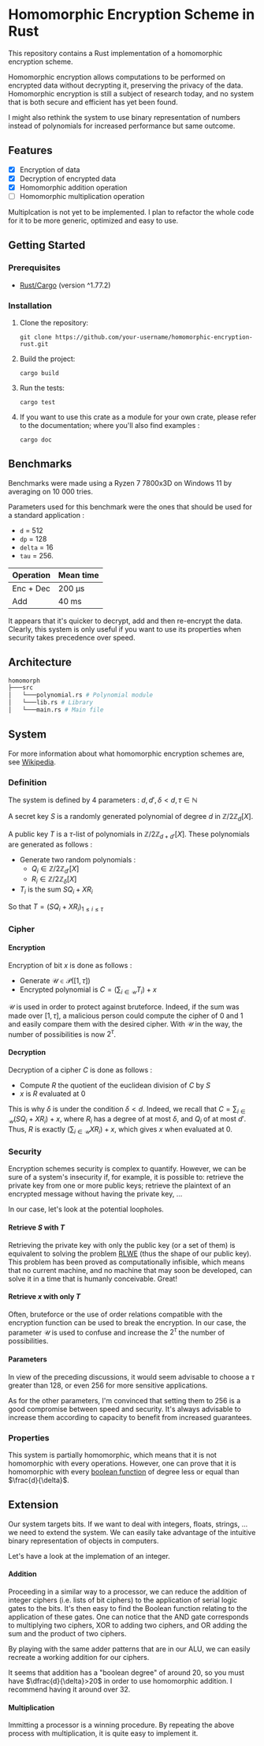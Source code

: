 # Homomorphic Encryption Scheme in Rust

This repository contains a Rust implementation of a homomorphic encryption scheme. 

Homomorphic encryption allows computations to be performed on encrypted data without decrypting it, preserving the privacy of the data.
Homomorphic encryption is still a subject of research today, and no system that is both secure and efficient has yet been found.

I might also rethink the system to use binary representation of numbers instead of polynomials for increased performance but same outcome.

## Features

- [X] Encryption of data
- [X] Decryption of encrypted data
- [X] Homomorphic addition operation
- [ ] Homomorphic multiplication operation

Multiplcation is not yet to be implemented. I plan to refactor the whole code for it to be more generic, optimized and easy to use.

## Getting Started

### Prerequisites

- [Rust/Cargo](https://www.rust-lang.org/) (version ^1.77.2)

### Installation

1. Clone the repository:

    ```shell
    git clone https://github.com/your-username/homomorphic-encryption-rust.git
    ```

2. Build the project:

    ```shell
    cargo build
    ```

3. Run the tests:

    ```shell
    cargo test
    ```

4. If you want to use this crate as a module for your own crate, please refer to the documentation; where you'll also find examples :

    ```shell
    cargo doc
    ```

## Benchmarks

Benchmarks were made using a Ryzen 7 7800x3D on Windows 11 by averaging on 10 000 tries.

Parameters used for this benchmark were the ones that should be used for a standard application :
- `d` = 512
- `dp` = 128
- `delta` = 16
- `tau` = 256.

| Operation         | Mean time        |
|-------------------|------------------|
| Enc + Dec         | 200 µs           |
| Add               | 40 ms            |

It appears that it's quicker to decrypt, add and then re-encrypt the data. Clearly, this system is only useful if you want to use its properties when security takes precedence over speed.

## Architecture

```bash
homomorph
├───src
│   └───polynomial.rs # Polynomial module
│   └───lib.rs # Library
│   └───main.rs # Main file
```

## System

For more information about what homomorphic encryption schemes are, see [Wikipedia](https://en.wikipedia.org/wiki/Homomorphic_encryption).

### Definition

The system is defined by 4 parameters :
$d, d', \delta < d, \tau \in \mathbb{N}$

A secret key $S$ is a randomly generated polynomial of degree $d$ in $\mathbb{Z}/2\mathbb{Z}_{d}[X]$.

A public key $T$ is a $\tau$-list of polynomials in $\mathbb{Z}/2\mathbb{Z}_{d+d'}[X]$. These polynomials are generated as follows :

- Generate two random polynomials :
    - $Q_i \in \mathbb{Z}/2\mathbb{Z}_{d'}[X]$
    - $R_i \in \mathbb{Z}/2\mathbb{Z}_{\delta}[X]$
- $T_i$ is the sum $SQ_i + XR_i$

So that $T = (SQ_i + XR_i)_{1 \leq i \leq \tau}$

### Cipher

#### Encryption
Encryption of bit $x$ is done as follows :

- Generate $\mathcal{U} \in \mathcal{P}([1,\tau])$
- Encrypted polynomial is $C = (\sum_{i\in\mathcal{U}} T_i) + x$

$\mathcal{U}$ is used in order to protect against bruteforce. Indeed, if the sum was made over $[1,\tau]$, a malicious person could compute the cipher of $0$ and $1$ and easily compare them with the desired cipher. With $\mathcal{U}$ in the way, the number of possibilities is now $2^\tau$.

#### Decryption
Decryption of a cipher $C$ is done as follows :

- Compute $R$ the quotient of the euclidean division of $C$ by $S$
- $x$ is $R$ evaluated at $0$

This is why $\delta$ is under the condition $\delta < d$. Indeed, we recall that $C = \sum_{i\in\mathcal{U}} (SQ_i + XR_i) + x$, where $R_i$ has a degree of at most $\delta$, and $Q_i$ of at most $d'$. Thus, $R$ is exactly $(\sum_{i\in\mathcal{U}} XR_i) + x$, which gives $x$ when evaluated at $0$.

### Security

Encryption schemes security is complex to quantify. However, we can be sure of a system's insecurity if, for example, it is possible to: retrieve the private key from one or more public keys; retrieve the plaintext of an encrypted message without having the private key, ...

In our case, let's look at the potential loopholes.

#### Retrieve $S$ with $T$

Retrieving the private key with only the public key (or a set of them) is equivalent to solving the problem [RLWE](https://en.wikipedia.org/wiki/Ring_learning_with_errors) (thus the shape of our public key). This problem has been proved as computationally infisible, which means that no current machine, and no machine that may soon be developed, can solve it in a time that is humanly conceivable. Great!

#### Retrieve $x$ with only $T$

Often, bruteforce or the use of order relations compatible with the encryption function can be used to break the encryption. In our case, the parameter $\mathcal{U}$ is used to confuse and increase the $2^\tau$ the number of possibilities.

#### Parameters

In view of the preceding discussions, it would seem advisable to choose a $\tau$ greater than $128$, or even $256$ for more sensitive applications.

As for the other parameters, I'm convinced that setting them to 256 is a good compromise between speed and security. It's always advisable to increase them according to capacity to benefit from increased guarantees.

### Properties

This system is partially homomorphic, which means that it is not homomorphic with every operations.
However, one can prove that it is homomorphic with every [boolean function](https://en.wikipedia.org/wiki/Boolean_function#:~:text=In%20mathematics%2C%20a%20Boolean%20function,function\)%2C%20used%20in%20logic.) of degree less or equal than $\frac{d}{\delta}$.

## Extension

Our system targets bits. If we want to deal with integers, floats, strings, ... we need to extend the system. We can easily take advantage of the intuitive binary representation of objects in computers.

Let's have a look at the implemation of an integer.

#### Addition

Proceeding in a similar way to a processor, we can reduce the addition of integer ciphers (i.e. lists of bit ciphers) to the application of serial logic gates to the bits. It's then easy to find the Boolean function relating to the application of these gates. One can notice that the AND gate corresponds to multiplying two ciphers, XOR to adding two ciphers, and OR adding the sum and the product of two ciphers.

By playing with the same adder patterns that are in our ALU, we can easily recreate a working addition for our ciphers.

It seems that addition has a "boolean degree" of around 20, so you must have $\dfrac{d}{\delta}>20$ in order to use homomorphic addition. I recommend having it around over 32.

#### Multiplication

Immitting a processor is a winning procedure. By repeating the above process with multiplication, it is quite easy to implement it.